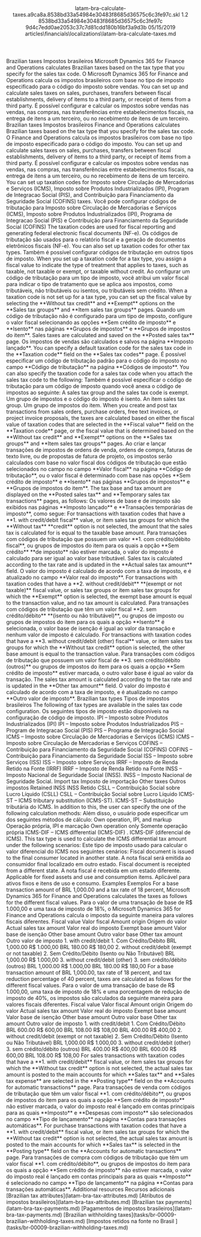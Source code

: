 <?xml version="1.0" encoding="UTF-8"?>
<xliff xmlns:logoport="urn:logoport:xliffeditor:xliff-extras:1.0" xmlns:tilt="urn:logoport:xliffeditor:tilt-non-translatables:1.0" xmlns:xsi="http://www.w3.org/2001/XMLSchema-instance" xmlns="urn:oasis:names:tc:xliff:document:1.2" xmlns:xliffext="urn:microsoft:content:schema:xliffextensions" version="1.2" xsi:schemaLocation="urn:oasis:names:tc:xliff:document:1.2 xliff-core-1.2-transitional.xsd">
  <file datatype="xml" source-language="en-US" original="latam-bra-calculate-taxes.md" target-language="pt-BR">
    <header>
      <tool tool-company="Microsoft" tool-version="1.0-7889195" tool-name="mdxliff" tool-id="mdxliff"/>
      <xliffext:skl_file_name>latam-bra-calculate-taxes.a9ca8a.8538bd33a54984e30483f8685d36575c6c3fe97c.skl</xliffext:skl_file_name>
      <xliffext:version>1.2</xliffext:version>
      <xliffext:ms.openlocfilehash>8538bd33a54984e30483f8685d36575c6c3fe97c</xliffext:ms.openlocfilehash>
      <xliffext:ms.sourcegitcommit>9d4c7edd0ae2053c37c7d81cdd180b16bf3a9d3b</xliffext:ms.sourcegitcommit>
      <xliffext:ms.lasthandoff>05/15/2019</xliffext:ms.lasthandoff>
      <xliffext:ms.openlocfilepath>articles\financials\localizations\latam-bra-calculate-taxes.md</xliffext:ms.openlocfilepath>
    </header>
    <body>
      <group extype="content" id="content">
        <trans-unit xml:space="preserve" translate="yes" id="101" restype="x-metadata">
          <source>Brazilian taxes</source>
        <target logoport:matchpercent="101" state="translated" state-qualifier="leveraged-tm">Impostos brasileiros</target></trans-unit>
        <trans-unit xml:space="preserve" translate="yes" id="102" restype="x-metadata">
          <source>Microsoft Dynamics 365 for Finance and Operations calculates Brazilian taxes based on the tax type that you specify for the sales tax code.</source>
        <target logoport:matchpercent="101" state="translated" state-qualifier="leveraged-tm">O Microsoft Dynamics 365 for Finance and Operations calcula os impostos brasileiros com base no tipo de imposto especificado para o código do imposto sobre vendas.</target></trans-unit>
        <trans-unit xml:space="preserve" translate="yes" id="103" restype="x-metadata">
          <source>You can set up and calculate sales taxes on sales, purchases, transfers between fiscal establishments, delivery of items to a third party, or receipt of items from a third party.</source>
        <target logoport:matchpercent="101" state="translated" state-qualifier="leveraged-tm">É possível configurar e calcular os impostos sobre vendas nas vendas, nas compras, nas transferências entre estabelecimentos fiscais, na entrega de itens a um terceiro, ou no recebimento de itens de um terceiro.</target></trans-unit>
        <trans-unit xml:space="preserve" translate="yes" id="104">
          <source>Brazilian taxes</source>
        <target logoport:matchpercent="101" state="translated" state-qualifier="leveraged-tm">Impostos brasileiros</target></trans-unit>
        <trans-unit xml:space="preserve" translate="yes" id="105">
          <source>Finance and Operations calculates Brazilian taxes based on the tax type that you specify for the sales tax code.</source>
        <target logoport:matchpercent="101" state="translated" state-qualifier="leveraged-tm">O Finance and Operations calcula os impostos brasileiros com base no tipo de imposto especificado para o código do imposto.</target></trans-unit>
        <trans-unit xml:space="preserve" translate="yes" id="106">
          <source>You can set up and calculate sales taxes on sales, purchases, transfers between fiscal establishments, delivery of items to a third party, or receipt of items from a third party.</source>
        <target logoport:matchpercent="101" state="translated" state-qualifier="leveraged-tm">É possível configurar e calcular os impostos sobre vendas nas vendas, nas compras, nas transferências entre estabelecimentos fiscais, na entrega de itens a um terceiro, ou no recebimento de itens de um terceiro.</target></trans-unit>
        <trans-unit xml:space="preserve" translate="yes" id="107">
          <source>You can set up taxation codes for Imposto sobre Circulação de Mercadorias e Serviços (ICMS), Imposto sobre Produtos Industrializados (IPI), Program de Integracao Social (PIS), and Contribuição para Financiamento da Seguridade Social (COFINS) taxes.</source>
        <target logoport:matchpercent="101" state="translated" state-qualifier="leveraged-tm">Você pode configurar códigos de tributação para Imposto sobre Circulação de Mercadorias e Serviços (ICMS), Imposto sobre Produtos Industrializados (IPI), Programa de Integracao Social (PIS) e Contribuição para Financiamento da Seguridade Social (COFINS)</target></trans-unit>
        <trans-unit xml:space="preserve" translate="yes" id="108">
          <source>The taxation codes are used for fiscal reporting and generating federal electronic fiscal documents (NF-e).</source>
        <target logoport:matchpercent="101" state="translated" state-qualifier="leveraged-tm">Os códigos de tributação são usados para o relatório fiscal e a geração de documentos eletrônicos fiscais (NF-e).</target></trans-unit>
        <trans-unit xml:space="preserve" translate="yes" id="109">
          <source>You can also set up taxation codes for other tax types.</source>
        <target logoport:matchpercent="101" state="translated" state-qualifier="leveraged-tm">Também é possível configurar códigos de tributação em outros tipos de imposto.</target></trans-unit>
        <trans-unit xml:space="preserve" translate="yes" id="110">
          <source>When you set up a taxation code for a tax type, you assign a fiscal value to indicate the type of treatment that applies to taxes, such as taxable, not taxable or exempt, or taxable without credit.</source>
        <target logoport:matchpercent="101" state="translated" state-qualifier="leveraged-tm">Ao configurar um código de tributação para um tipo de imposto, você atribui um valor fiscal para indicar o tipo de tratamento que se aplica aos impostos, como tributáveis, não tributáveis ou isentos, ou tributáveis sem crédito.</target></trans-unit>
        <trans-unit xml:space="preserve" translate="yes" id="111">
          <source>When a taxation code is not set up for a tax type, you can set up the fiscal value by selecting the <bpt id="p1">**</bpt>Without tax credit<ept id="p1">**</ept> and <bpt id="p2">**</bpt>Exempt<ept id="p2">**</ept> options on the <bpt id="p3">**</bpt>Sales tax groups<ept id="p3">**</ept> and <bpt id="p4">**</bpt>Item sales tax groups<ept id="p4">**</ept> pages.</source>
        <target logoport:matchpercent="101" state="translated" state-qualifier="leveraged-tm">Quando um código de tributação não é configurado para um tipo de imposto, configure o valor fiscal selecionando as opções <bpt id="p1">**</bpt>Sem crédito de imposto<ept id="p1">**</ept> e <bpt id="p2">**</bpt>Isento<ept id="p2">**</ept> nas páginas <bpt id="p3">**</bpt>Grupos de impostos<ept id="p3">**</ept> e <bpt id="p4">**</bpt>Grupos de impostos do item<ept id="p4">**</ept>.</target></trans-unit>
        <trans-unit xml:space="preserve" translate="yes" id="112">
          <source>Sales taxes are calculated and saved on the <bpt id="p1">**</bpt>Posted sales tax<ept id="p1">**</ept> page.</source>
        <target logoport:matchpercent="101" state="translated" state-qualifier="leveraged-tm">Os impostos de vendas são calculados e salvos na página <bpt id="p1">**</bpt>Imposto lançado<ept id="p1">**</ept>.</target></trans-unit>
        <trans-unit xml:space="preserve" translate="yes" id="113">
          <source>You can specify a default taxation code for the sales tax code in the <bpt id="p1">**</bpt>Taxation code<ept id="p1">**</ept> field on the <bpt id="p2">**</bpt>Sales tax codes<ept id="p2">**</ept> page.</source>
        <target logoport:matchpercent="101" state="translated" state-qualifier="leveraged-tm">É possível especificar um código de tributação padrão para o código do imposto no campo <bpt id="p1">**</bpt>Código de tributação<ept id="p1">**</ept> na página <bpt id="p2">**</bpt>Códigos de imposto<ept id="p2">**</ept>.</target></trans-unit>
        <trans-unit xml:space="preserve" translate="yes" id="114">
          <source>You can also specify the taxation code for a sales tax code when you attach the sales tax code to the following:</source>
        <target logoport:matchpercent="101" state="translated" state-qualifier="leveraged-tm">Também é possível especificar o código de tributação para um código de imposto quando você anexa o código de impostos ao seguinte:</target></trans-unit>
        <trans-unit xml:space="preserve" translate="yes" id="115">
          <source>A sales tax group and the sales tax code is exempt.</source>
        <target logoport:matchpercent="101" state="translated" state-qualifier="leveraged-tm">Um grupo de impostos e o código do imposto é isento.</target></trans-unit>
        <trans-unit xml:space="preserve" translate="yes" id="116">
          <source>An item sales tax group.</source>
        <target logoport:matchpercent="101" state="translated" state-qualifier="leveraged-tm">Um grupo de impostos do item.</target></trans-unit>
        <trans-unit xml:space="preserve" translate="yes" id="117">
          <source>When you create and post tax transactions from sales orders, purchase orders, free text invoices, or project invoice proposals, the taxes are calculated based on either the fiscal value of taxation codes that are selected in the <bpt id="p1">**</bpt>Fiscal value<ept id="p1">**</ept> field on the <bpt id="p2">**</bpt>Taxation code<ept id="p2">**</ept> page, or the fiscal value that is determined based on the <bpt id="p3">**</bpt>Without tax credit<ept id="p3">**</ept> and <bpt id="p4">**</bpt>Exempt<ept id="p4">**</ept> options on the <bpt id="p5">**</bpt>Sales tax groups<ept id="p5">**</ept> and <bpt id="p6">**</bpt>Item sales tax groups<ept id="p6">**</ept> pages.</source>
        <target logoport:matchpercent="101" state="translated" state-qualifier="leveraged-tm">Ao criar e lançar transações de impostos de ordens de venda, ordens de compra, faturas de texto livre, ou de propostas de fatura de projeto, os impostos serão calculados com base no valor fiscal dos códigos de tributação que estão selecionados no campo no campo <bpt id="p1">**</bpt>Valor fiscal<ept id="p1">**</ept> na página <bpt id="p2">**</bpt>Código de tributação<ept id="p2">**</ept>, ou o valor fiscal é determinado com base nas opções <bpt id="p3">**</bpt>Sem crédito de imposto<ept id="p3">**</ept> e <bpt id="p4">**</bpt>Isento<ept id="p4">**</ept> nas páginas <bpt id="p5">**</bpt>Grupos de impostos<ept id="p5">**</ept> e <bpt id="p6">**</bpt>Grupos de impostos do item<ept id="p6">**</ept>.</target></trans-unit>
        <trans-unit xml:space="preserve" translate="yes" id="118">
          <source>The tax base and tax amount are displayed on the <bpt id="p1">**</bpt>Posted sales tax<ept id="p1">**</ept> and <bpt id="p2">**</bpt>Temporary sales tax transactions<ept id="p2">**</ept> pages, as follows:</source>
        <target logoport:matchpercent="101" state="translated" state-qualifier="leveraged-tm">Os valores de base e de imposto são exibidos nas páginas <bpt id="p1">**</bpt>Imposto lançado<ept id="p1">**</ept> e <bpt id="p2">**</bpt>Transações temporárias de imposto<ept id="p2">**</ept>, como segue:</target></trans-unit>
        <trans-unit xml:space="preserve" translate="yes" id="119">
          <source>For transactions with taxation codes that have a <bpt id="p1">**</bpt>1. with credit/debit fiscal<ept id="p1">**</ept> value, or item sales tax groups for which the <bpt id="p2">**</bpt>Without tax<ept id="p2">**</ept> <bpt id="p3">**</bpt>credit<ept id="p3">**</ept> option is not selected, the amount that the sales tax is calculated for is equal to the taxable base amount.</source>
        <target logoport:matchpercent="101" state="translated" state-qualifier="leveraged-tm">Para transações com códigos de tributação que possuem um valor <bpt id="p1">**</bpt>1. com crédito/débito fiscal<ept id="p1">**</ept>, ou grupos de impostos do item para os quais a opção <bpt id="p2">**</bpt>Sem crédito<ept id="p2">**</ept> <bpt id="p3">**</bpt>de imposto<ept id="p3">**</ept> não estiver marcada, o valor do imposto é calculado para ser igual ao valor base tributável.</target></trans-unit>
        <trans-unit xml:space="preserve" translate="yes" id="120">
          <source>Sales tax is calculated according to the tax rate and is updated in the <bpt id="p1">**</bpt>Actual sales tax amount<ept id="p1">**</ept> field.</source>
        <target logoport:matchpercent="101" state="translated" state-qualifier="leveraged-tm">O valor do imposto é calculado de acordo com a taxa de imposto, e é atualizado no campo <bpt id="p1">**</bpt>Valor real do imposto<ept id="p1">**</ept>.</target></trans-unit>
        <trans-unit xml:space="preserve" translate="yes" id="121">
          <source>For transactions with taxation codes that have a <bpt id="p1">**</bpt>2. without credit/debit<ept id="p1">**</ept> <bpt id="p2">**</bpt>(exempt or not taxable)<ept id="p2">**</ept> fiscal value, or sales tax groups or item sales tax groups for which the <bpt id="p3">**</bpt>Exempt<ept id="p3">**</ept> option is selected, the exempt base amount is equal to the transaction value, and no tax amount is calculated.</source>
        <target logoport:matchpercent="101" state="translated" state-qualifier="leveraged-tm">Para transações com códigos de tributação que têm um valor fiscal <bpt id="p1">**</bpt>2. sem crédito/débito<ept id="p1">**</ept> <bpt id="p2">**</bpt>(isento ou não tributável)<ept id="p2">**</ept>, ou grupos de imposto ou grupos de impostos do item para os quais a opção <bpt id="p3">**</bpt>Isento<ept id="p3">**</ept> é selecionada, o valor base de isenção é igual ao valor da transação e nenhum valor de imposto é calculado.</target></trans-unit>
        <trans-unit xml:space="preserve" translate="yes" id="122">
          <source>For transactions with taxation codes that have a <bpt id="p1">**</bpt>3. without credit/debit (other) fiscal<ept id="p1">**</ept> value, or item sales tax groups for which the <bpt id="p2">**</bpt>Without tax credit<ept id="p2">**</ept> option is selected, the other base amount is equal to the transaction value.</source>
        <target logoport:matchpercent="101" state="translated" state-qualifier="leveraged-tm">Para transações com códigos de tributação que possuem um valor fiscal de <bpt id="p1">**</bpt>3. sem crédito/débito (outros)<ept id="p1">**</ept> ou grupos de impostos do item para os quais a opção <bpt id="p2">**</bpt>Sem crédito de imposto<ept id="p2">**</ept> estiver marcada, o outro valor base é igual ao valor da transação.</target></trans-unit>
        <trans-unit xml:space="preserve" translate="yes" id="123">
          <source>The sales tax amount is calculated according to the tax rate and is updated in the <bpt id="p1">**</bpt>Other tax amount<ept id="p1">**</ept> field.</source>
        <target logoport:matchpercent="101" state="translated" state-qualifier="leveraged-tm">O valor do imposto é calculado de acordo com a taxa de imposto, e é atualizado no campo <bpt id="p1">**</bpt>Outro valor de imposto<ept id="p1">**</ept>.</target></trans-unit>
        <trans-unit xml:space="preserve" translate="yes" id="124">
          <source>Brazilian tax types</source>
        <target logoport:matchpercent="101" state="translated" state-qualifier="leveraged-tm">Tipos de impostos brasileiros</target></trans-unit>
        <trans-unit xml:space="preserve" translate="yes" id="125">
          <source>The following  of tax types are available in the sales tax code configuration.</source>
        <target logoport:matchpercent="101" state="translated" state-qualifier="leveraged-tm">Os seguintes tipos de imposto estão disponíveis na configuração de código de imposto.</target></trans-unit>
        <trans-unit xml:space="preserve" translate="yes" id="126">
          <source>IPI – Imposto sobre Produtos Industrializados (IPI)</source>
        <target logoport:matchpercent="101" state="translated" state-qualifier="leveraged-tm">IPI – Imposto sobre Produtos Industrializados</target></trans-unit>
        <trans-unit xml:space="preserve" translate="yes" id="127">
          <source>PIS – Program de Integracao Social (PIS)</source>
        <target logoport:matchpercent="101" state="translated" state-qualifier="leveraged-tm">PIS – Programa de Integração Social</target></trans-unit>
        <trans-unit xml:space="preserve" translate="yes" id="128">
          <source>ICMS – Imposto sobre Circulação de Mercadorias e Serviços (ICMS)</source>
        <target logoport:matchpercent="101" state="translated" state-qualifier="leveraged-tm">ICMS – Imposto sobre Circulação de Mercadorias e Serviços</target></trans-unit>
        <trans-unit xml:space="preserve" translate="yes" id="129">
          <source>COFINS – Contribuição para Financiamento da Seguridade Social (COFINS)</source>
        <target logoport:matchpercent="101" state="translated" state-qualifier="leveraged-tm">COFINS – Contribuição para Financiamento da Seguridade Social</target></trans-unit>
        <trans-unit xml:space="preserve" translate="yes" id="130">
          <source>ISS – Imposto sobre Serviços (ISS)</source>
        <target logoport:matchpercent="101" state="translated" state-qualifier="leveraged-tm">ISS – Imposto sobre Serviços</target></trans-unit>
        <trans-unit xml:space="preserve" translate="yes" id="131">
          <source>IRRF – Imposto de Renda Retido na Fonte (IRRF)</source>
        <target logoport:matchpercent="101" state="translated" state-qualifier="leveraged-tm">IRRF – Imposto de Renda Retido na Fonte</target></trans-unit>
        <trans-unit xml:space="preserve" translate="yes" id="132">
          <source>INSS – Imposto Nacional de Seguridade Social (INSS).</source>
        <target logoport:matchpercent="101" state="translated" state-qualifier="leveraged-tm">INSS – Imposto Nacional de Seguridade Social.</target></trans-unit>
        <trans-unit xml:space="preserve" translate="yes" id="133">
          <source>Import tax</source>
        <target logoport:matchpercent="101" state="translated" state-qualifier="leveraged-tm">Imposto de importação</target></trans-unit>
        <trans-unit xml:space="preserve" translate="yes" id="134">
          <source>Other taxes</source>
        <target logoport:matchpercent="101" state="translated" state-qualifier="leveraged-tm">Outros impostos</target></trans-unit>
        <trans-unit xml:space="preserve" translate="yes" id="135">
          <source>Retained INSS</source>
        <target logoport:matchpercent="101" state="translated" state-qualifier="leveraged-tm">INSS Retido</target></trans-unit>
        <trans-unit xml:space="preserve" translate="yes" id="136">
          <source>CSLL – Contribuição Social sobre Lucro Líquido (CSLL)</source>
        <target logoport:matchpercent="101" state="translated" state-qualifier="leveraged-tm">CSLL – Contribuição Social sobre Lucro Líquido</target></trans-unit>
        <trans-unit xml:space="preserve" translate="yes" id="137">
          <source>ICMS-ST – ICMS tributary substitution (ICMS-ST).</source>
        <target logoport:matchpercent="101" state="translated" state-qualifier="leveraged-tm">ICMS-ST – Substituição tributária do ICMS.</target></trans-unit>
        <trans-unit xml:space="preserve" translate="yes" id="138">
          <source>In addition to this, the user can specify the one of the following calculation methods:</source>
        <target logoport:matchpercent="101" state="translated" state-qualifier="leveraged-tm">Além disso, o usuário pode especificar um dos seguintes métodos de cálculo:</target></trans-unit>
        <trans-unit xml:space="preserve" translate="yes" id="139">
          <source>Own operation, IPI, and markup</source>
        <target logoport:matchpercent="101" state="translated" state-qualifier="leveraged-tm">Operação própria, IPI e marcação</target></trans-unit>
        <trans-unit xml:space="preserve" translate="yes" id="140">
          <source>Own operation only</source>
        <target logoport:matchpercent="101" state="translated" state-qualifier="leveraged-tm">Somente operação própria</target></trans-unit>
        <trans-unit xml:space="preserve" translate="yes" id="141">
          <source>ICMS-DIF – ICMS differential (ICMS-DIF) .</source>
        <target logoport:matchpercent="101" state="translated" state-qualifier="leveraged-tm">ICMS-DIF (diferencial de ICMS).</target></trans-unit>
        <trans-unit xml:space="preserve" translate="yes" id="142">
          <source>This tax type is used to calculate the ICMS differential tax amount under the following scenarios:</source>
        <target logoport:matchpercent="101" state="translated" state-qualifier="leveraged-tm">Este tipo de imposto usado para calcular o valor diferencial do ICMS nos seguintes cenários:</target></trans-unit>
        <trans-unit xml:space="preserve" translate="yes" id="143">
          <source>Fiscal document is issued to the final consumer located in another state.</source>
        <target logoport:matchpercent="101" state="translated" state-qualifier="leveraged-tm">A nota fiscal será emitida ao consumidor final localizado em outro estado.</target></trans-unit>
        <trans-unit xml:space="preserve" translate="yes" id="144">
          <source>Fiscal document is receipted from a different state.</source>
        <target logoport:matchpercent="101" state="translated" state-qualifier="leveraged-tm">A nota fiscal é recebida em um estado diferente.</target></trans-unit>
        <trans-unit xml:space="preserve" translate="yes" id="145">
          <source>Applicable for fixed assets and use and consumption items.</source>
        <target logoport:matchpercent="101" state="translated" state-qualifier="leveraged-tm">Aplicável para ativos fixos e itens de uso e consumo.</target></trans-unit>
        <trans-unit xml:space="preserve" translate="yes" id="146">
          <source>Examples</source>
        <target logoport:matchpercent="101" state="translated" state-qualifier="leveraged-tm">Exemplos</target></trans-unit>
        <trans-unit xml:space="preserve" translate="yes" id="147">
          <source>For a base transaction amount of BRL 1,000.00 and a tax rate of 18 percent, Microsoft Dynamics 365 for Finance and Operations calculates the taxes as follows for the different fiscal values.</source>
        <target logoport:matchpercent="101" state="translated" state-qualifier="leveraged-tm">Para o valor de uma transação de base de R$ 1.000,00 e uma taxa de imposto de 18%, o Microsoft Dynamics 365 for Finance and Operations calcula o imposto da seguinte maneira para valores fiscais diferentes.</target></trans-unit>
        <trans-unit xml:space="preserve" translate="yes" id="148">
          <source>Fiscal value</source>
        <target logoport:matchpercent="101" state="translated" state-qualifier="leveraged-tm">Valor fiscal</target></trans-unit>
        <trans-unit xml:space="preserve" translate="yes" id="149">
          <source>Amount origin</source>
        <target logoport:matchpercent="101" state="translated" state-qualifier="leveraged-tm">Origem do valor</target></trans-unit>
        <trans-unit xml:space="preserve" translate="yes" id="150">
          <source>Actual sales tax amount</source>
        <target logoport:matchpercent="101" state="translated" state-qualifier="leveraged-tm">Valor real do imposto</target></trans-unit>
        <trans-unit xml:space="preserve" translate="yes" id="151">
          <source>Exempt base amount</source>
        <target logoport:matchpercent="101" state="translated" state-qualifier="leveraged-tm">Valor base de isenção</target></trans-unit>
        <trans-unit xml:space="preserve" translate="yes" id="152">
          <source>Other base amount</source>
        <target logoport:matchpercent="101" state="translated" state-qualifier="leveraged-tm">Outro valor base</target></trans-unit>
        <trans-unit xml:space="preserve" translate="yes" id="153">
          <source>Other tax amount</source>
        <target logoport:matchpercent="101" state="translated" state-qualifier="leveraged-tm">Outro valor de imposto</target></trans-unit>
        <trans-unit xml:space="preserve" translate="yes" id="154">
          <source>1. with credit/debit</source>
        <target logoport:matchpercent="101" state="translated" state-qualifier="leveraged-tm">1. Com Crédito/Débito</target></trans-unit>
        <trans-unit xml:space="preserve" translate="yes" id="155">
          <source>BRL 1,000.00</source>
        <target logoport:matchpercent="101" state="translated" state-qualifier="leveraged-tm">R$ 1.000,00</target></trans-unit>
        <trans-unit xml:space="preserve" translate="yes" id="156">
          <source>BRL 180.00</source>
        <target logoport:matchpercent="101" state="translated" state-qualifier="leveraged-tm">R$ 180,00</target></trans-unit>
        <trans-unit xml:space="preserve" translate="yes" id="157">
          <source>2. without credit/debit (exempt or not taxable)</source>
        <target logoport:matchpercent="101" state="translated" state-qualifier="leveraged-tm">2. Sem Crédito/Débito (Isento ou Não Tributável)</target></trans-unit>
        <trans-unit xml:space="preserve" translate="yes" id="158">
          <source>BRL 1,000.00</source>
        <target logoport:matchpercent="101" state="translated" state-qualifier="leveraged-tm">R$ 1.000,00</target></trans-unit>
        <trans-unit xml:space="preserve" translate="yes" id="159">
          <source>3. without credit/debit (other)</source>
        <target logoport:matchpercent="101" state="translated" state-qualifier="leveraged-tm">3. sem crédito/débito (outros)</target></trans-unit>
        <trans-unit xml:space="preserve" translate="yes" id="160">
          <source>BRL 1,000.00</source>
        <target logoport:matchpercent="101" state="translated" state-qualifier="leveraged-tm">R$ 1.000,00</target></trans-unit>
        <trans-unit xml:space="preserve" translate="yes" id="161">
          <source>BRL 180.00</source>
        <target logoport:matchpercent="101" state="translated" state-qualifier="leveraged-tm">R$ 180,00</target></trans-unit>
        <trans-unit xml:space="preserve" translate="yes" id="162">
          <source>For a base transaction amount of BRL 1,000.00, tax rate of 18 percent, and tax reduction percentage of 40 percent, taxes are calculated as follows for the different fiscal values.</source>
        <target logoport:matchpercent="101" state="translated" state-qualifier="leveraged-tm">Para o valor de uma transação de base de R$ 1.000,00, uma taxa de imposto de 18% e uma porcentagem de redução de imposto de 40%, os impostos são calculados da seguinte maneira para valores fiscais diferentes.</target></trans-unit>
        <trans-unit xml:space="preserve" translate="yes" id="163">
          <source>Fiscal value</source>
        <target logoport:matchpercent="101" state="translated" state-qualifier="leveraged-tm">Valor fiscal</target></trans-unit>
        <trans-unit xml:space="preserve" translate="yes" id="164">
          <source>Amount origin</source>
        <target logoport:matchpercent="101" state="translated" state-qualifier="leveraged-tm">Origem do valor</target></trans-unit>
        <trans-unit xml:space="preserve" translate="yes" id="165">
          <source>Actual sales tax amount</source>
        <target logoport:matchpercent="101" state="translated" state-qualifier="leveraged-tm">Valor real do imposto</target></trans-unit>
        <trans-unit xml:space="preserve" translate="yes" id="166">
          <source>Exempt base amount</source>
        <target logoport:matchpercent="101" state="translated" state-qualifier="leveraged-tm">Valor base de isenção</target></trans-unit>
        <trans-unit xml:space="preserve" translate="yes" id="167">
          <source>Other base amount</source>
        <target logoport:matchpercent="101" state="translated" state-qualifier="leveraged-tm">Outro valor base</target></trans-unit>
        <trans-unit xml:space="preserve" translate="yes" id="168">
          <source>Other tax amount</source>
        <target logoport:matchpercent="101" state="translated" state-qualifier="leveraged-tm">Outro valor de imposto</target></trans-unit>
        <trans-unit xml:space="preserve" translate="yes" id="169">
          <source>1. with credit/debit</source>
        <target logoport:matchpercent="101" state="translated" state-qualifier="leveraged-tm">1. Com Crédito/Débito</target></trans-unit>
        <trans-unit xml:space="preserve" translate="yes" id="170">
          <source>BRL 600.00</source>
        <target logoport:matchpercent="101" state="translated" state-qualifier="leveraged-tm">R$ 600,00</target></trans-unit>
        <trans-unit xml:space="preserve" translate="yes" id="171">
          <source>BRL 108.00</source>
        <target logoport:matchpercent="101" state="translated" state-qualifier="leveraged-tm">R$ 108,00</target></trans-unit>
        <trans-unit xml:space="preserve" translate="yes" id="172">
          <source>BRL 400.00</source>
        <target logoport:matchpercent="101" state="translated" state-qualifier="leveraged-tm">R$ 400,00</target></trans-unit>
        <trans-unit xml:space="preserve" translate="yes" id="173">
          <source>2. without credit/debit (exempt or not taxable)</source>
        <target logoport:matchpercent="101" state="translated" state-qualifier="leveraged-tm">2. Sem Crédito/Débito (Isento ou Não Tributável)</target></trans-unit>
        <trans-unit xml:space="preserve" translate="yes" id="174">
          <source>BRL 1,000.00</source>
        <target logoport:matchpercent="101" state="translated" state-qualifier="leveraged-tm">R$ 1.000,00</target></trans-unit>
        <trans-unit xml:space="preserve" translate="yes" id="175">
          <source>3. without credit/debit (other)</source>
        <target logoport:matchpercent="101" state="translated" state-qualifier="leveraged-tm">3. sem crédito/débito (outros)</target></trans-unit>
        <trans-unit xml:space="preserve" translate="yes" id="176">
          <source>BRL 400.00</source>
        <target logoport:matchpercent="101" state="translated" state-qualifier="leveraged-tm">R$ 400,00</target></trans-unit>
        <trans-unit xml:space="preserve" translate="yes" id="177">
          <source>BRL 600.00</source>
        <target logoport:matchpercent="101" state="translated" state-qualifier="leveraged-tm">R$ 600,00</target></trans-unit>
        <trans-unit xml:space="preserve" translate="yes" id="178">
          <source>BRL 108.00</source>
        <target logoport:matchpercent="101" state="translated" state-qualifier="leveraged-tm">R$ 108,00</target></trans-unit>
        <trans-unit xml:space="preserve" translate="yes" id="179">
          <source>For sales transactions with taxation codes that have a <bpt id="p1">**</bpt>1. with credit/debit<ept id="p1">**</ept> fiscal value, or item sales tax groups for which the <bpt id="p2">**</bpt>Without tax credit<ept id="p2">**</ept> option is not selected, the actual sales tax amount is posted to the main accounts for which <bpt id="p3">**</bpt>Sales tax<ept id="p3">**</ept> and <bpt id="p4">**</bpt>Sales tax expense<ept id="p4">**</ept> are selected in the <bpt id="p5">**</bpt>Posting type<ept id="p5">**</ept> field on the <bpt id="p6">**</bpt>Accounts for automatic transactions<ept id="p6">**</ept> page.</source>
        <target logoport:matchpercent="101" state="translated" state-qualifier="leveraged-tm">Para transações de venda com códigos de tributação que têm um valor fiscal <bpt id="p1">**</bpt>1. com crédito/débito<ept id="p1">**</ept>, ou grupos de impostos do item para os quais a opção <bpt id="p2">**</bpt>Sem crédito de imposto<ept id="p2">**</ept> não estiver marcada, o valor do imposto real é lançado em contas principais para as quais <bpt id="p3">**</bpt>Imposto<ept id="p3">**</ept> e <bpt id="p4">**</bpt>Despesas com imposto<ept id="p4">**</ept> são selecionados no campo <bpt id="p5">**</bpt>Tipo de lançamento<ept id="p5">**</ept> na página <bpt id="p6">**</bpt>Contas para transações automáticas<ept id="p6">**</ept>.</target></trans-unit>
        <trans-unit xml:space="preserve" translate="yes" id="180">
          <source>For purchase transactions with taxation codes that have a <bpt id="p1">**</bpt>1. with credit/debit<ept id="p1">**</ept> fiscal value, or item sales tax groups for which the <bpt id="p2">**</bpt>Without tax credit<ept id="p2">**</ept> option is not selected, the actual sales tax amount is posted to the main accounts for which <bpt id="p3">**</bpt>Sales tax<ept id="p3">**</ept> is selected in the <bpt id="p4">**</bpt>Posting type<ept id="p4">**</ept> field on the <bpt id="p5">**</bpt>Accounts for automatic transactions<ept id="p5">**</ept> page.</source>
        <target logoport:matchpercent="101" state="translated" state-qualifier="leveraged-tm">Para transações de compra com códigos de tributação que têm um valor fiscal <bpt id="p1">**</bpt>1. com crédito/débito<ept id="p1">**</ept>, ou grupos de impostos do item para os quais a opção <bpt id="p2">**</bpt>Sem crédito de imposto<ept id="p2">**</ept> não estiver marcada, o valor do imposto real é lançado em contas principais para as quais <bpt id="p3">**</bpt>Imposto<ept id="p3">**</ept> é selecionado no campo <bpt id="p4">**</bpt>Tipo de lançamento<ept id="p4">**</ept> na página <bpt id="p5">**</bpt>Contas para transações automáticas<ept id="p5">**</ept>.</target></trans-unit>
        <trans-unit xml:space="preserve" translate="yes" id="181">
          <source>Additional resources</source>
        <target logoport:matchpercent="101" state="translated" state-qualifier="leveraged-tm">Recursos adicionais</target></trans-unit>
        <trans-unit xml:space="preserve" translate="yes" id="182">
          <source><bpt id="p1">[</bpt>Brazilian tax attributes<ept id="p1">](latam-bra-tax-attributes.md)</ept></source>
        <target logoport:matchpercent="101" state="translated" state-qualifier="leveraged-tm"><bpt id="p1">[</bpt>Atributos de impostos brasileiros<ept id="p1">](latam-bra-tax-attributes.md)</ept></target></trans-unit>
        <trans-unit xml:space="preserve" translate="yes" id="183">
          <source><bpt id="p1">[</bpt>Brazilian tax payments<ept id="p1">](latam-bra-tax-payments.md)</ept></source>
        <target logoport:matchpercent="101" state="translated" state-qualifier="leveraged-tm"><bpt id="p1">[</bpt>Pagamentos de impostos brasileiros<ept id="p1">](latam-bra-tax-payments.md)</ept></target></trans-unit>
        <trans-unit xml:space="preserve" translate="yes" id="184">
          <source><bpt id="p1">[</bpt>Brazilian withholding taxes<ept id="p1">](tasks/br-00009-brazilian-withholding-taxes.md)</ept></source>
        <target logoport:matchpercent="101" state="translated" state-qualifier="leveraged-tm"><bpt id="p1">[</bpt>Impostos retidos na fonte no Brasil <ept id="p1">](tasks/br-00009-brazilian-withholding-taxes.md)</ept></target></trans-unit>
      </group>
    </body>
  </file>
</xliff>